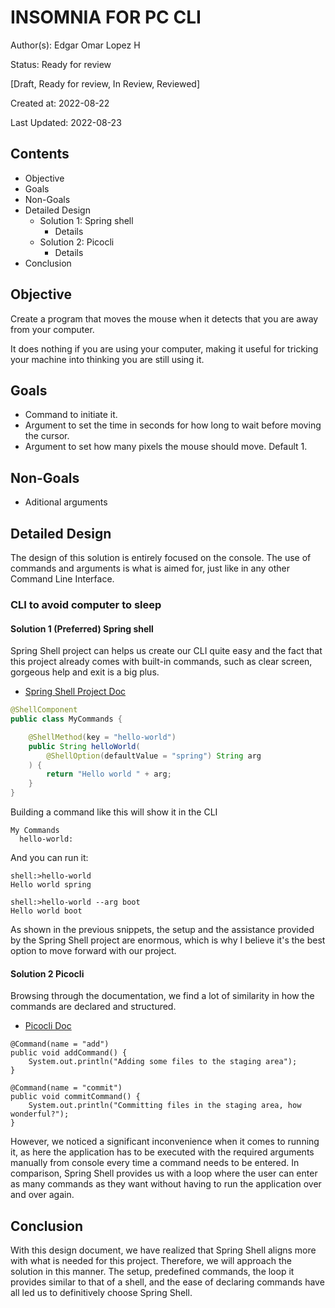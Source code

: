 # INSOMNIA FOR PC CLI

Author(s): Edgar Omar Lopez H

Status: Ready for review

[Draft, Ready for review, In Review, Reviewed]

Created at: 2022-08-22

Last Updated: 2022-08-23

## Contents
- Objective
- Goals
- Non-Goals
- Detailed Design
  - Solution 1: Spring shell
    - Details
  - Solution 2: Picocli
    - Details
- Conclusion


## Objective
Create a program that moves the mouse when it detects that you are away from your computer.

It does nothing if you are using your computer, making it useful for tricking your machine into thinking you are still using it.

## Goals
- Command to initiate it.
- Argument to set the time in seconds for how long to wait before moving the cursor.
- Argument to set how many pixels the mouse should move. Default 1.

## Non-Goals
- Aditional arguments

## Detailed Design

The design of this solution is entirely focused on the console. The use of commands and arguments is what is aimed for, just like in any other Command Line Interface.

### CLI to avoid computer to sleep
#### Solution 1 (**Preferred**) Spring shell
Spring Shell project can helps us create our CLI quite easy and the fact that this project already comes with built-in commands, such as clear screen, gorgeous help and exit is a big plus.

- [Spring Shell Project Doc](https://docs.spring.io/spring-shell/docs/3.0.7/docs/index.html#what-is-spring-shell)

```Java
@ShellComponent
public class MyCommands {

	@ShellMethod(key = "hello-world")
	public String helloWorld(
		@ShellOption(defaultValue = "spring") String arg
	) {
		return "Hello world " + arg;
	}
}
```

Building a command like this will show it in the CLI

```
My Commands
  hello-world:
```

And you can run it:

```
shell:>hello-world
Hello world spring

shell:>hello-world --arg boot
Hello world boot
```

As shown in the previous snippets, the setup and the assistance provided by the Spring Shell project are enormous, which is why I believe it's the best option to move forward with our project.

#### Solution 2 Picocli

Browsing through the documentation, we find a lot of similarity in how the commands are declared and structured. 

- [Picocli Doc](https://picocli.info/)

```
@Command(name = "add")
public void addCommand() {
    System.out.println("Adding some files to the staging area");
}

@Command(name = "commit")
public void commitCommand() {
    System.out.println("Committing files in the staging area, how wonderful?");
}
```

However, we noticed a significant inconvenience when it comes to running it, as here the application has to be executed with the required arguments manually from console every time a command needs to be entered. In comparison, Spring Shell provides us with a loop where the user can enter as many commands as they want without having to run the application over and over again.

## Conclusion

With this design document, we have realized that Spring Shell aligns more with what is needed for this project. Therefore, we will approach the solution in this manner. The setup, predefined commands, the loop it provides similar to that of a shell, and the ease of declaring commands have all led us to definitively choose Spring Shell.
